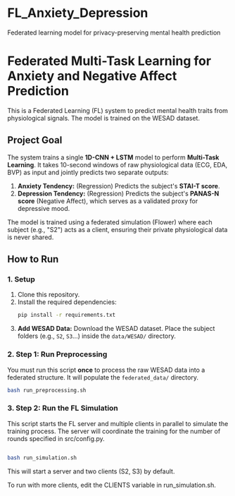 # FL_Anxiety_Depression
Federated learning model for privacy-preserving mental health prediction


# Federated Multi-Task Learning for Anxiety and Negative Affect Prediction

This is a Federated Learning (FL) system to predict mental health traits from physiological signals. The model is trained on the WESAD dataset.

## Project Goal

The system trains a single **1D-CNN + LSTM** model to perform **Multi-Task Learning**. It takes 10-second windows of raw physiological data (ECG, EDA, BVP) as input and jointly predicts two separate outputs:

1.  **Anxiety Tendency:** (Regression) Predicts the subject's **STAI-T score**.
2.  **Depression Tendency:** (Regression) Predicts the subject's **PANAS-N score** (Negative Affect), which serves as a validated proxy for depressive mood.

The model is trained using a federated simulation (Flower) where each subject (e.g., "S2") acts as a client, ensuring their private physiological data is never shared.

## How to Run

### 1. Setup

1.  Clone this repository.
2.  Install the required dependencies:
    ```bash
    pip install -r requirements.txt
    ```
3.  **Add WESAD Data:** Download the WESAD dataset. Place the subject folders (e.g., `S2`, `S3`...) inside the `data/WESAD/` directory.

### 2. Step 1: Run Preprocessing

You must run this script **once** to process the raw WESAD data into a federated structure. It will populate the `federated_data/` directory.

```bash
bash run_preprocessing.sh
```

### 3. Step 2: Run the FL Simulation
This script starts the FL server and multiple clients in parallel to simulate the training process. The server will coordinate the training for the number of rounds specified in src/config.py.

```bash

bash run_simulation.sh
```
This will start a server and two clients (S2, S3) by default.

To run with more clients, edit the CLIENTS variable in run_simulation.sh.
